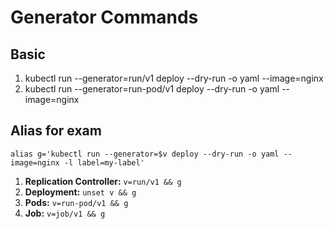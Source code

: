 # Generator Commands
## Basic
1. kubectl run --generator=run/v1 deploy --dry-run -o yaml --image=nginx 
2. kubectl run --generator=run-pod/v1 deploy --dry-run -o yaml --image=nginx

## Alias for exam
```
alias g='kubectl run --generator=$v deploy --dry-run -o yaml --image=nginx -l label=my-label'
```
1. **Replication Controller:** `v=run/v1 && g`
2. **Deployment:** `unset v && g`
3. **Pods:** `v=run-pod/v1 && g`
4. **Job:** `v=job/v1 && g`
